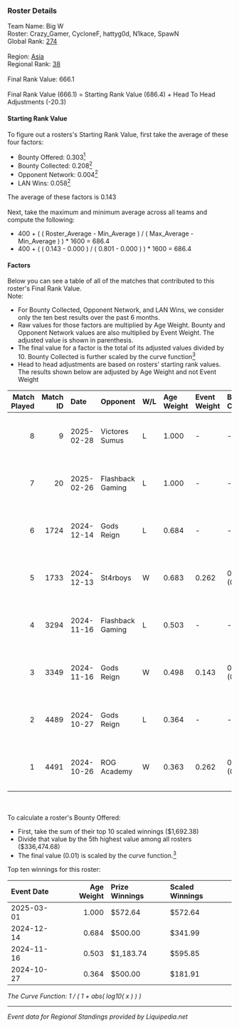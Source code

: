 ### Roster Details<br />
Team Name: Big W<br />
Roster: Crazy_Gamer, CycloneF, hattyg0d, N1kace, SpawN<br />
Global Rank: [274](../standings_global.md)<br />
<br />
Region: [Asia]( ../standings_asia.md)<br />
Regional Rank: [38]( ../standings_asia.md)<br />
<br />
Final Rank Value:  666.1<br />
<br />
Final Rank Value (666.1) = Starting Rank Value (686.4) + Head To Head Adjustments (-20.3)<br />

#### Starting Rank Value<br />
To figure out a rosters's Starting Rank Value, first take the average of these four factors:<br />
- Bounty Offered: 0.303[<sup>1</sup>](#table2)
- Bounty Collected: 0.208[<sup>2</sup>](#table1)
- Opponent Network: 0.004[<sup>2</sup>](#table1)
- LAN Wins: 0.058[<sup>2</sup>](#table1)

The average of these factors is 0.143<br />
<br />
Next, take the maximum and minimum average across all teams and compute the following:<br />
- 400 + ( ( Roster_Average - Min_Average ) / ( Max_Average - Min_Average ) ) * 1600 = 686.4
- 400 + ( ( 0.143 - 0.000 ) / ( 0.801 - 0.000 ) ) * 1600 = 686.4


#### Factors<br />
Below you can see a table of all of the matches that contributed to this roster's Final Rank Value.<br />
Note:<br />

- For Bounty Collected, Opponent Network, and LAN Wins, we consider only the ten best results over the past 6 months.
- Raw values for those factors are multiplied by Age Weight. Bounty and Opponent Network values are also multiplied by Event Weight. The adjusted value is shown in parenthesis.
- The final value for a factor is the total of its adjusted values divided by 10. Bounty Collected is further scaled by the curve function[<sup>3</sup>](#curveFunction)
- Head to head adjustments are based on rosters' starting rank values. The results shown below are adjusted by Age Weight and not Event Weight
<span id="table1"></span><br />


| Match Played | Match ID | Date       | Opponent         | W/L | Age Weight | Event Weight | Bounty Collected | Opponent Network | LAN Wins  | H2H Adj. | Roster                                         |
| -: | -: | :- | :- | :- | :- | :- | :- | :- | :- | -: | :- |
|            8 |        9 | 2025-02-28 | Victores Sumus   | L   | 1.000      | -            | -                | -                | -         |   -16.36 | Crazy_Gamer, CycloneF, hattyg0d, N1kace, SpawN |
|            7 |       20 | 2025-02-26 | Flashback Gaming | L   | 1.000      | -            | -                | -                | -         |   -12.17 | Crazy_Gamer, CycloneF, hattyg0d, N1kace, SpawN |
|            6 |     1724 | 2024-12-14 | Gods Reign       | L   | 0.684      | -            | -                | -                | -         |    -6.37 | Crazy_Gamer, CycloneF, hattygOD, N1kace, SpawN |
|            5 |     1733 | 2024-12-13 | St4rboys         | W   | 0.683      | 0.262        | 0.002 (0.000)    | 0.054 (0.010)    | 0 (0.000) |     9.63 | Crazy_Gamer, CycloneF, hattygOD, N1kace, SpawN |
|            4 |     3294 | 2024-11-16 | Flashback Gaming | L   | 0.503      | -            | -                | -                | -         |    -5.70 | Crazy_Gamer, CycloneF, hattygOD, N1kace, SpawN |
|            3 |     3349 | 2024-11-16 | Gods Reign       | W   | 0.498      | 0.143        | 0.018 (0.001)    | 0.412 (0.029)    | 1 (0.498) |    11.53 | Crazy_Gamer, CycloneF, hattygOD, N1kace, SpawN |
|            2 |     4489 | 2024-10-27 | Gods Reign       | L   | 0.364      | -            | -                | -                | -         |    -2.80 | clouda, Crazy_Gamer, CycloneF, EmbeR, SpawN    |
|            1 |     4491 | 2024-10-26 | ROG Academy      | W   | 0.363      | 0.262        | 0.000 (0.000)    | 0.000 (0.000)    | 0 (0.000) |     1.91 | clouda, Crazy_Gamer, CycloneF, EmbeR, SpawN    |

<br />
<span id="table2"></span><br />
To calculate a roster's Bounty Offered:<br />

- First, take the sum of their top 10 scaled winnings ($1,692.38)
- Divide that value by the 5th highest value among all rosters ($336,474.68)
- The final value (0.01) is scaled by the curve function.[<sup>3</sup>](#curveFunction)

Top ten winnings for this roster:<br />

| Event Date | Age Weight | Prize Winnings | Scaled Winnings |
| :- | -: | :- | :- |
| 2025-03-01 |      1.000 | $572.64        | $572.64         |
| 2024-12-14 |      0.684 | $500.00        | $341.99         |
| 2024-11-16 |      0.503 | $1,183.74      | $595.85         |
| 2024-10-27 |      0.364 | $500.00        | $181.91         |


<span id="curveFunction"></span>_The Curve Function: 1 / ( 1 + abs( log10( x ) ) )_<br />

---
_Event data for Regional Standings provided by Liquipedia.net_<br />
